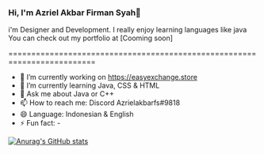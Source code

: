 ### Hi, I'm Azriel Akbar Firman Syah👋

i'm Designer and Development. I really enjoy learning languages like java
You can check out my portfolio at [Cooming soon]

=========================================================================
- 🔭 I’m currently working on https://easyexchange.store
- 🌱 I’m currently learning Java, CSS & HTML
- 💬 Ask me about Java or C++
- 📫 How to reach me: Discord Azrielakbarfs#9818
- 😄 Language: Indonesian & English
- ⚡ Fun fact: -

[![Anurag's GitHub stats](https://github-readme-stats.vercel.app/api?username=azrielakbarfs)](https://github.com/anuraghazra/github-readme-stats)


